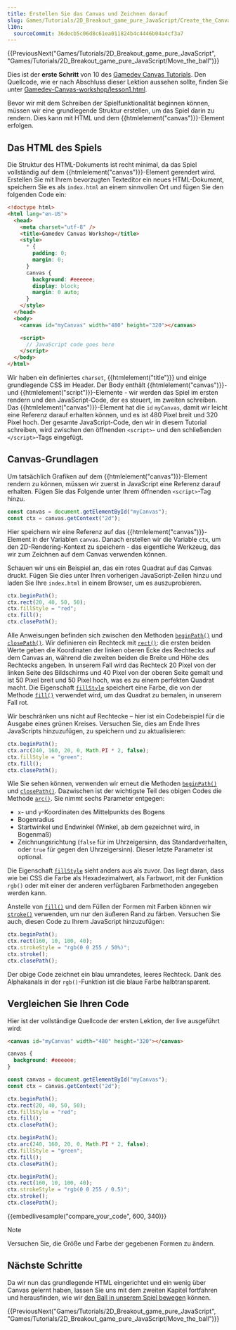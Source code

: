 ```yaml
---
title: Erstellen Sie das Canvas und Zeichnen darauf
slug: Games/Tutorials/2D_Breakout_game_pure_JavaScript/Create_the_Canvas_and_draw_on_it
l10n:
  sourceCommit: 36decb5c06d8c61ea011824b4c4446b04a4cf3a7
---
```


{{PreviousNext("Games/Tutorials/2D_Breakout_game_pure_JavaScript", "Games/Tutorials/2D_Breakout_game_pure_JavaScript/Move_the_ball")}}

Dies ist der **erste Schritt** von 10 des [Gamedev Canvas Tutorials](/de/docs/Games/Tutorials/2D_Breakout_game_pure_JavaScript). Den Quellcode, wie er nach Abschluss dieser Lektion aussehen sollte, finden Sie unter [Gamedev-Canvas-workshop/lesson1.html](https://github.com/end3r/Gamedev-Canvas-workshop/blob/gh-pages/lesson01.html).

Bevor wir mit dem Schreiben der Spielfunktionalität beginnen können, müssen wir eine grundlegende Struktur erstellen, um das Spiel darin zu rendern. Dies kann mit HTML und dem {{htmlelement("canvas")}}-Element erfolgen.

## Das HTML des Spiels

Die Struktur des HTML-Dokuments ist recht minimal, da das Spiel vollständig auf dem {{htmlelement("canvas")}}-Element gerendert wird. Erstellen Sie mit Ihrem bevorzugten Texteditor ein neues HTML-Dokument, speichern Sie es als `index.html` an einem sinnvollen Ort und fügen Sie den folgenden Code ein:

```html
<!doctype html>
<html lang="en-US">
  <head>
    <meta charset="utf-8" />
    <title>Gamedev Canvas Workshop</title>
    <style>
      * {
        padding: 0;
        margin: 0;
      }
      canvas {
        background: #eeeeee;
        display: block;
        margin: 0 auto;
      }
    </style>
  </head>
  <body>
    <canvas id="myCanvas" width="480" height="320"></canvas>

    <script>
      // JavaScript code goes here
    </script>
  </body>
</html>
```

Wir haben ein definiertes `charset`, {{htmlelement("title")}} und einige grundlegende CSS im Header. Der Body enthält {{htmlelement("canvas")}}- und {{htmlelement("script")}}-Elemente - wir werden das Spiel im ersten rendern und den JavaScript-Code, der es steuert, im zweiten schreiben. Das {{htmlelement("canvas")}}-Element hat die `id` `myCanvas`, damit wir leicht eine Referenz darauf erhalten können, und es ist 480 Pixel breit und 320 Pixel hoch. Der gesamte JavaScript-Code, den wir in diesem Tutorial schreiben, wird zwischen den öffnenden `<script>`- und den schließenden `</script>`-Tags eingefügt.

## Canvas-Grundlagen

Um tatsächlich Grafiken auf dem {{htmlelement("canvas")}}-Element rendern zu können, müssen wir zuerst in JavaScript eine Referenz darauf erhalten. Fügen Sie das Folgende unter Ihrem öffnenden `<script>`-Tag hinzu.

```js
const canvas = document.getElementById("myCanvas");
const ctx = canvas.getContext("2d");
```

Hier speichern wir eine Referenz auf das {{htmlelement("canvas")}}-Element in der Variablen `canvas`. Danach erstellen wir die Variable `ctx`, um den 2D-Rendering-Kontext zu speichern - das eigentliche Werkzeug, das wir zum Zeichnen auf dem Canvas verwenden können.

Schauen wir uns ein Beispiel an, das ein rotes Quadrat auf das Canvas druckt. Fügen Sie dies unter Ihren vorherigen JavaScript-Zeilen hinzu und laden Sie Ihre `index.html` in einem Browser, um es auszuprobieren.

```js
ctx.beginPath();
ctx.rect(20, 40, 50, 50);
ctx.fillStyle = "red";
ctx.fill();
ctx.closePath();
```

Alle Anweisungen befinden sich zwischen den Methoden [`beginPath()`](/de/docs/Web/API/CanvasRenderingContext2D/beginPath) und [`closePath()`](/de/docs/Web/API/CanvasRenderingContext2D/closePath). Wir definieren ein Rechteck mit [`rect()`](/de/docs/Web/API/CanvasRenderingContext2D/rect): die ersten beiden Werte geben die Koordinaten der linken oberen Ecke des Rechtecks auf dem Canvas an, während die zweiten beiden die Breite und Höhe des Rechtecks angeben. In unserem Fall wird das Rechteck 20 Pixel von der linken Seite des Bildschirms und 40 Pixel von der oberen Seite gemalt und ist 50 Pixel breit und 50 Pixel hoch, was es zu einem perfekten Quadrat macht. Die Eigenschaft [`fillStyle`](/de/docs/Web/API/CanvasRenderingContext2D/fillStyle) speichert eine Farbe, die von der Methode [`fill()`](/de/docs/Web/API/CanvasRenderingContext2D/fill) verwendet wird, um das Quadrat zu bemalen, in unserem Fall rot.

Wir beschränken uns nicht auf Rechtecke – hier ist ein Codebeispiel für die Ausgabe eines grünen Kreises. Versuchen Sie, dies am Ende Ihres JavaScripts hinzuzufügen, zu speichern und zu aktualisieren:

```js
ctx.beginPath();
ctx.arc(240, 160, 20, 0, Math.PI * 2, false);
ctx.fillStyle = "green";
ctx.fill();
ctx.closePath();
```

Wie Sie sehen können, verwenden wir erneut die Methoden [`beginPath()`](/de/docs/Web/API/CanvasRenderingContext2D/beginPath) und [`closePath()`](/de/docs/Web/API/CanvasRenderingContext2D/closePath). Dazwischen ist der wichtigste Teil des obigen Codes die Methode [`arc()`](/de/docs/Web/API/CanvasRenderingContext2D/arc). Sie nimmt sechs Parameter entgegen:

- `x`- und `y`-Koordinaten des Mittelpunkts des Bogens
- Bogenradius
- Startwinkel und Endwinkel (Winkel, ab dem gezeichnet wird, in Bogenmaß)
- Zeichnungsrichtung (`false` für im Uhrzeigersinn, das Standardverhalten, oder `true` für gegen den Uhrzeigersinn). Dieser letzte Parameter ist optional.

Die Eigenschaft [`fillStyle`](/de/docs/Web/API/CanvasRenderingContext2D/fillStyle) sieht anders aus als zuvor. Das liegt daran, dass wie bei CSS die Farbe als Hexadezimalwert, als Farbwort, mit der Funktion `rgb()` oder mit einer der anderen verfügbaren Farbmethoden angegeben werden kann.

Anstelle von [`fill()`](/de/docs/Web/API/CanvasRenderingContext2D/fill) und dem Füllen der Formen mit Farben können wir [`stroke()`](/de/docs/Web/API/CanvasRenderingContext2D/stroke) verwenden, um nur den äußeren Rand zu färben. Versuchen Sie auch, diesen Code zu Ihrem JavaScript hinzuzufügen:

```js
ctx.beginPath();
ctx.rect(160, 10, 100, 40);
ctx.strokeStyle = "rgb(0 0 255 / 50%)";
ctx.stroke();
ctx.closePath();
```

Der obige Code zeichnet ein blau umrandetes, leeres Rechteck. Dank des Alphakanals in der `rgb()`-Funktion ist die blaue Farbe halbtransparent.

## Vergleichen Sie Ihren Code

Hier ist der vollständige Quellcode der ersten Lektion, der live ausgeführt wird:

```html
<canvas id="myCanvas" width="480" height="320"></canvas>
```

```css
canvas {
  background: #eeeeee;
}
```

```js
const canvas = document.getElementById("myCanvas");
const ctx = canvas.getContext("2d");

ctx.beginPath();
ctx.rect(20, 40, 50, 50);
ctx.fillStyle = "red";
ctx.fill();
ctx.closePath();

ctx.beginPath();
ctx.arc(240, 160, 20, 0, Math.PI * 2, false);
ctx.fillStyle = "green";
ctx.fill();
ctx.closePath();

ctx.beginPath();
ctx.rect(160, 10, 100, 40);
ctx.strokeStyle = "rgb(0 0 255 / 0.5)";
ctx.stroke();
ctx.closePath();
```

{{embedlivesample("compare_your_code", 600, 340)}}

> [!NOTE]
> Versuchen Sie, die Größe und Farbe der gegebenen Formen zu ändern.

## Nächste Schritte

Da wir nun das grundlegende HTML eingerichtet und ein wenig über Canvas gelernt haben, lassen Sie uns mit dem zweiten Kapitel fortfahren und herausfinden, wie wir [den Ball in unserem Spiel bewegen](/de/docs/Games/Tutorials/2D_Breakout_game_pure_JavaScript/Move_the_ball) können.

{{PreviousNext("Games/Tutorials/2D_Breakout_game_pure_JavaScript", "Games/Tutorials/2D_Breakout_game_pure_JavaScript/Move_the_ball")}}
